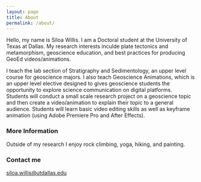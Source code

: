 ```yaml
---
layout: page
title: About
permalink: /about/
---
```


Hello, my name is Siloa Willis. I am a Doctoral student at the University of Texas at Dallas. My research interests inculde plate tectonics and metamorphism, geoscience education, and best practices for producing GeoEd videos/animations.

I teach the lab section of Stratigraphy and Sedimentology, an upper level course for geoscience majors. I also teach Geoscience Animations, which is an upper level elective designed to gives geoscience students the opportunity to explore science communication on digital platforms. Students will conduct a small scale research project on a geoscience topic and then create a video/animation to explain their topic to a general audience. Students will learn basic video editing skills as well as keyframe animation (using Adobe Premiere Pro and After Effects).

### More Information

Outside of my research I enjoy rock climbing, yoga, hiking, and painting.

### Contact me

[siloa.willis@utdallas.edu](mailto:email@domain.com)
